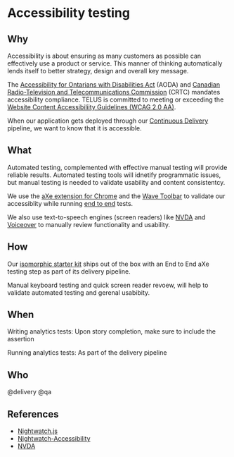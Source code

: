 # Accessibility testing

## Why

Accessibility is about ensuring as many customers as possible can effectively use a product or service. This manner of thinking automatically lends itself to better strategy, design and overall key message.

The [Accessibility for Ontarians with Disabilities Act](http://www.aoda.ca/) (AODA) and [Canadian Radio-Television and Telecommunications Commission](http://www.crtc.gc.ca/eng/home-accueil.htm) (CRTC) mandates accessibility compliance. TELUS is committed to meeting or exceeding the [Website Content Accessibiliity Guidelines (WCAG 2.0 AA)](https://www.w3.org/WAI/WCAG20/quickref/).

When our application gets deployed through our [Continuous Delivery](../process/continuous-delivery.md) pipeline, we want to know that it is accessible.

## What

Automated testing, complemented with effective manual testing will provide reliable results. Automated testing tools will idnetify programmatic issues, but manual testing is needed to validate usability and content consistentcy.

We use the [aXe extension for Chrome](https://chrome.google.com/webstore/detail/axe/lhdoppojpmngadmnindnejefpokejbdd) and the [Wave Toolbar](http://wave.webaim.org/extension/) to validate our accessiblity  while running [end to end](e2e.md) tests.

We also use text-to-speech engines (screen readers) like [NVDA](https://www.nvaccess.org/) and [Voiceover](https://www.apple.com/ca/accessibility/iphone/vision/) to manually review functionality and usability.

## How

Our [isomorphic starter kit](../development/starter-kits.md) ships out of the box with an End to End aXe testing step as part of its delivery pipeline.

Manual keyboard testing and quick screen reader revoew, will help to validate automated testing and gerenal usabibity.

## When

Writing analytics tests: Upon story completion, make sure to include the assertion

Running analytics tests: As part of the delivery pipeline

## Who

@delivery @qa

## References

- [Nightwatch.js](http://nightwatchjs.org/)
- [Nightwatch-Accessibility](https://github.com/ahmadnassri/nightwatch-accessibility)
- [NVDA](https://www.nvaccess.org/)
